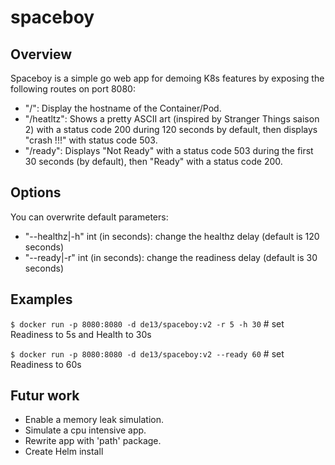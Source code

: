 # spaceboy

## Overview

Spaceboy is a simple go web app for demoing K8s features by exposing the following routes on port 8080:
* "/": Display the hostname of the Container/Pod.
* "/heatltz": Shows a pretty ASCII art (inspired by Stranger Things saison 2) with a status code 200 during 120 seconds by default, then displays "crash !!!" with status code 503.
* "/ready": Displays "Not Ready" with a status code 503 during the first 30 seconds (by default), then "Ready" with a status code 200.

## Options

You can overwrite default parameters:
* "--healthz|-h" int (in seconds): change the healthz delay (default is 120 seconds)
* "--ready|-r" int (in seconds): change the readiness delay (default is 30 seconds)

## Examples

`$ docker run -p 8080:8080 -d de13/spaceboy:v2 -r 5 -h 30` # set Readiness to 5s and Health to 30s

`$ docker run -p 8080:8080 -d de13/spaceboy:v2 --ready 60` # set Readiness to 60s

## Futur work

* Enable a memory leak simulation.
* Simulate a cpu intensive app.
* Rewrite app with 'path' package.
* Create Helm install